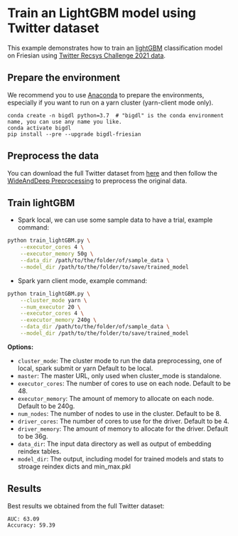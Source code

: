 # Train an LightGBM model using Twitter dataset
This example demonstrates how to train an [lightGBM](https://github.com/Microsoft/LightGBM) classification model on Friesian using [Twitter Recsys Challenge 2021 data](http://www.recsyschallenge.com/2021/).

## Prepare the environment
We recommend you to use [Anaconda](https://www.anaconda.com/distribution/#linux) to prepare the environments, especially if you want to run on a yarn cluster (yarn-client mode only).
```
conda create -n bigdl python=3.7  # "bigdl" is the conda environment name, you can use any name you like.
conda activate bigdl
pip install --pre --upgrade bigdl-friesian
```

## Preprocess the data
You can download the full Twitter dataset from [here](http://www.recsyschallenge.com/2021/) and then follow the [WideAndDeep Preprocessing](../wnd) to preprocess the original data.

## Train lightGBM
* Spark local, we can use some sample data to have a trial, example command:
```bash
python train_lightGBM.py \
    --executor_cores 4 \
    --executor_memory 50g \
    --data_dir /path/to/the/folder/of/sample_data \
    --model_dir /path/to/the/folder/to/save/trained_model
```

* Spark yarn client mode, example command:
```bash
python train_lightGBM.py \
    --cluster_mode yarn \
    --num_executor 20 \
    --executor_cores 4 \
    --executor_memory 240g \
    --data_dir /path/to/the/folder/of/sample_data \
    --model_dir /path/to/the/folder/to/save/trained_model
```

__Options:__
* `cluster_mode`: The cluster mode to run the data preprocessing, one of local, spark submit or yarn Default to be local.
* `master`: The master URL, only used when cluster_mode is standalone.
* `executor_cores`: The number of cores to use on each node. Default to be 48.
* `executor_memory`: The amount of memory to allocate on each node. Default to be 240g.
* `num_nodes`: The number of nodes to use in the cluster. Default to be 8.
* `driver_cores`: The number of cores to use for the driver. Default to be 4.
* `driver_memory`: The amount of memory to allocate for the driver. Default to be 36g.
* `data_dir`: The input data directory as well as output of embedding reindex tables.
* `model_dir`: The output, including model for trained models and stats to stroage reindex dicts and min_max.pkl

## Results
Best results we obtained from the full Twitter dataset:
```
AUC: 63.09
Accuracy: 59.39